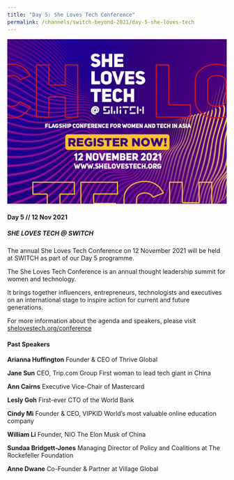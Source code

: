 ```yaml
---
title: "Day 5: She Loves Tech Conference"
permalink: /channels/switch-beyond-2021/day-5-she-loves-tech
---
```



![Alt text for image on Isomer site](/images/SLT_Opt05_1200x900_R019.jpg)

#### Day 5 // 12 Nov 2021
##### SHE LOVES TECH @ SWITCH

The annual She Loves Tech Conference on 12 November 2021 will be held at SWITCH as part of our Day 5 programme. 

The She Loves Tech Conference is an annual thought leadership summit for women and technology.

It brings together influencers, entrepreneurs, technologists and executives on an international stage to inspire action for current and future generations.

For more information about the agenda and speakers, please visit [shelovestech.org/conference](https://www.shelovestech.org/conference)

#### Past Speakers

**Arianna Huffington**
Founder & CEO of Thrive Global

**Jane Sun**
CEO, Trip.com Group
First woman to lead tech giant in China

**Ann Cairns**
Executive Vice-Chair of Mastercard

**Lesly Goh**
First-ever CTO of the World Bank

**Cindy Mi**
Founder & CEO, VIPKID
World’s most valuable online education company

**William Li**
Founder, NIO
The Elon Musk of China

**Sundaa Bridgett-Jones**
Managing Director of Policy and Coalitions at The Rockefeller Foundation

**Anne Dwane**
Co-Founder & Partner at Village Global